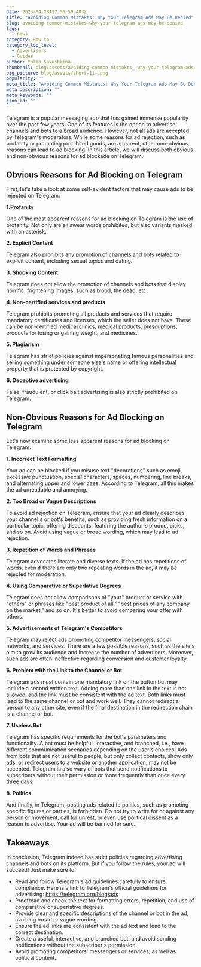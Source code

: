 ```yaml
---
date: 2023-04-28T17:56:50.483Z
title: "Avoiding Common Mistakes: Why Your Telegram Ads May Be Denied"
slug: avoiding-common-mistakes-why-your-telegram-ads-may-be-denied
tags:
  - news
category: How to
category_top_level:
  - Advertisers
  - Guides
author: Yulia Savushkina
thumbnail: blog/assets/avoiding-common-mistakes_-why-your-telegram-ads-may-be-denied.png
big_picture: blog/assets/short-11-.png
popularity: ""
meta_title: "Avoiding Common Mistakes: Why Your Telegram Ads May Be Denied"
meta_description: ""
meta_keywords: ""
json_ld: ""
---
```

<!--StartFragment-->

Telegram is a popular messaging app that has gained immense popularity over the past few years. One of its features is the option to advertise channels and bots to a broad audience. However, not all ads are accepted by Telegram's moderators. While some reasons for ad rejection, such as profanity or promoting prohibited goods, are apparent, other non-obvious reasons can lead to ad blocking. In this article, we will discuss both obvious and non-obvious reasons for ad blockade on Telegram.

## Obvious Reasons for Ad Blocking on Telegram 

First, let's take a look at some self-evident factors that may cause ads to be rejected on Telegram:

**1.Profanity**

One of the most apparent reasons for ad blocking on Telegram is the use of profanity. Not only are all swear words prohibited, but also variants masked with an asterisk. 

**2. Explicit Content**

Telegram also prohibits any promotion of channels and bots related to explicit content, including sexual topics and dating.

**3. Shocking Content**

Telegram does not allow the promotion of channels and bots that display horrific, frightening images, such as blood, the dead, etc.

**4. Non-certified services and products**

Telegram prohibits promoting all products and services that require mandatory certificates and licenses, which the seller does not have. These can be non-certified medical clinics, medical products, prescriptions, products for losing or gaining weight, and medicines.

**5. Plagiarism**

Telegram has strict policies against impersonating famous personalities and selling something under someone else's name or offering intellectual property that is protected by copyright.

**6. Deceptive advertising**

False, fraudulent, or click bait advertising is also strictly prohibited on Telegram.

## Non-Obvious Reasons for Ad Blocking on Telegram

Let's now examine some less apparent reasons for ad blocking on Telegram:

**1. Incorrect Text Formatting**

Your ad can be blocked if you misuse text "decorations" such as emoji, excessive punctuation, special characters, spaces, numbering, line breaks, and alternating upper and lower case. According to Telegram, all this makes the ad unreadable and annoying.

**2. Too Broad or Vague Descriptions**

To avoid ad rejection on Telegram, ensure that your ad clearly describes your channel's or bot's benefits, such as providing fresh information on a particular topic, offering discounts, featuring the author's product picks, and so on. Avoid using vague or broad wording, which may lead to ad rejection.

**3﻿. Repetition of Words and Phrases**

Telegram advocates literate and diverse texts. If the ad has repetitions of words, even if there are only two repeating words in the ad, it may be rejected for moderation. 

**4﻿. Using Comparative or Superlative Degrees**

Telegram does not allow comparisons of "your" product or service with "others" or phrases like "best product of all," "best prices of any company on the market," and so on. It's better to avoid comparing your offer with others. 

**5﻿. Advertisements of Telegram's Competitors**

Telegram may reject ads promoting competitor messengers, social networks, and services. There are a few possible reasons, such as the site's aim to grow its audience and increase the number of advertisers. Moreover, such ads are often ineffective regarding conversion and customer loyalty.

**6﻿. Problem with the Link to the Channel or Bot**

Telegram ads must contain one mandatory link on the button but may include a second written text. Adding more than one link in the text is not allowed, and the link must be consistent with the ad text. Both links must lead to the same channel or bot and work well. They cannot redirect a person to any other site, even if the final destination in the redirection chain is a channel or bot. 

**7﻿. Useless Bot**

Telegram has specific requirements for the bot's parameters and functionality. A bot must be helpful, interactive, and branched, i.e., have different communication scenarios depending on the user's choices. Ads from bots that are not useful to people, but only collect contacts, show only ads, or redirect users to a website or another application, may not be accepted. Telegram is also wary of bots that send notifications to subscribers without their permission or more frequently than once every three days.

**8﻿. Politics**

And finally, in Telegram, posting ads related to politics, such as promoting specific figures or parties, is forbidden. Do not try to write for or against any person or movement, call for unrest, or even use political dissent as a reason to advertise. Your ad will be banned for sure. 

## Takeaways

In conclusion, Telegram indeed has strict policies regarding advertising channels and bots on its platform. But if you follow the rules, your ad will succeed! Just make sure to:

* Read and follow Telegram's ad guidelines carefully to ensure compliance. Here is a link to Telegram's official guidelines for advertising: <https://telegram.org/blog/ads>
* Proofread and check the text for formatting errors, repetition, and use of comparative or superlative degrees.
* Provide clear and specific descriptions of the channel or bot in the ad, avoiding broad or vague wording.
* Ensure the ad links are consistent with the ad text and lead to the correct destination.
* Create a useful, interactive, and branched bot, and avoid sending notifications without the subscriber's permission.
* Avoid promoting competitors' messengers or services, as well as political content.

<!--EndFragment-->